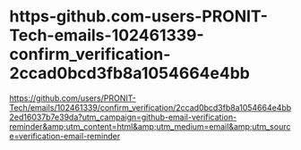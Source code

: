 # https-github.com-users-PRONIT-Tech-emails-102461339-confirm_verification-2ccad0bcd3fb8a1054664e4bb
https://github.com/users/PRONIT-Tech/emails/102461339/confirm_verification/2ccad0bcd3fb8a1054664e4bb2ed16037b7e39da?utm_campaign=github-email-verification-reminder&amp;utm_content=html&amp;utm_medium=email&amp;utm_source=verification-email-reminder
